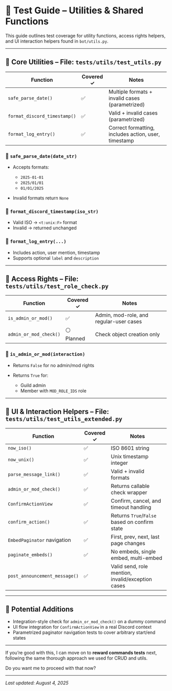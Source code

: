 # 🧪 Test Guide – Utilities & Shared Functions

This guide outlines test coverage for utility functions, access rights helpers, and UI interaction helpers found in `bot/utils.py`.

---

## 📁 **Core Utilities** – File: `tests/utils/test_utils.py`

| Function                     | Covered ✓ | Notes                                                |
| ---------------------------- | --------- | ---------------------------------------------------- |
| `safe_parse_date()`          | ✅         | Multiple formats + invalid cases (parametrized)      |
| `format_discord_timestamp()` | ✅         | Valid + invalid cases (parametrized)                 |
| `format_log_entry()`         | ✅         | Correct formatting, includes action, user, timestamp |

### 🔹 `safe_parse_date(date_str)`

* Accepts formats:

  * `2025-01-01`
  * `2025/01/01`
  * `01/01/2025`
* Invalid formats return `None`

### 🔹 `format_discord_timestamp(iso_str)`

* Valid ISO → `<t:unix:F>` format
* Invalid → returned unchanged

### 🔹 `format_log_entry(...)`

* Includes action, user mention, timestamp
* Supports optional `label` and `description`

---

## 📁 **Access Rights** – File: `tests/utils/test_role_check.py`

| Function               | Covered ✓ | Notes                                   |
| ---------------------- | --------- | --------------------------------------- |
| `is_admin_or_mod()`    | ✅         | Admin, mod-role, and regular-user cases |
| `admin_or_mod_check()` | ⚪ Planned | Check object creation only              |

### 🔹 `is_admin_or_mod(interaction)`

* Returns `False` for no admin/mod rights
* Returns `True` for:

  * Guild admin
  * Member with `MOD_ROLE_IDS` role

---

## 📁 **UI & Interaction Helpers** – File: `tests/utils/test_utils_extended.py`

| Function                      | Covered ✓ | Notes                                             |
| ----------------------------- | --------- | ------------------------------------------------- |
| `now_iso()`                   | ✅         | ISO 8601 string                                   |
| `now_unix()`                  | ✅         | Unix timestamp integer                            |
| `parse_message_link()`        | ✅         | Valid + invalid formats                           |
| `admin_or_mod_check()`        | ✅         | Returns callable check wrapper                    |
| `ConfirmActionView`           | ✅         | Confirm, cancel, and timeout handling             |
| `confirm_action()`            | ✅         | Returns `True`/`False` based on confirm state     |
| `EmbedPaginator` navigation   | ✅         | First, prev, next, last page changes              |
| `paginate_embeds()`           | ✅         | No embeds, single embed, multi-embed              |
| `post_announcement_message()` | ✅         | Valid send, role mention, invalid/exception cases |

---

## 📌 **Potential Additions**

* Integration-style check for `admin_or_mod_check()` on a dummy command
* UI flow integration for `ConfirmActionView` in a real Discord context
* Parametrized paginator navigation tests to cover arbitrary start/end states

---

If you’re good with this, I can move on to **reward commands tests** next, following the same thorough approach we used for CRUD and utils.

Do you want me to proceed with that now?

---

_Last updated: August 4, 2025_